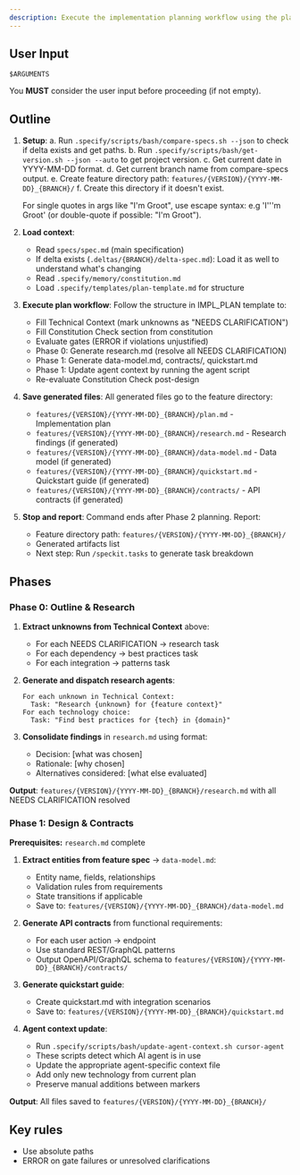 ```yaml
---
description: Execute the implementation planning workflow using the plan template to generate design artifacts.
---
```


## User Input

```text
$ARGUMENTS
```

You **MUST** consider the user input before proceeding (if not empty).

## Outline

1. **Setup**: 
   a. Run `.specify/scripts/bash/compare-specs.sh --json` to check if delta exists and get paths.
   b. Run `.specify/scripts/bash/get-version.sh --json --auto` to get project version.
   c. Get current date in YYYY-MM-DD format.
   d. Get current branch name from compare-specs output.
   e. Create feature directory path: `features/{VERSION}/{YYYY-MM-DD}_{BRANCH}/`
   f. Create this directory if it doesn't exist.
   
   For single quotes in args like "I'm Groot", use escape syntax: e.g 'I'\''m Groot' (or double-quote if possible: "I'm Groot").

2. **Load context**: 
   - Read `specs/spec.md` (main specification)
   - If delta exists (`.deltas/{BRANCH}/delta-spec.md`): Load it as well to understand what's changing
   - Read `.specify/memory/constitution.md`
   - Load `.specify/templates/plan-template.md` for structure

3. **Execute plan workflow**: Follow the structure in IMPL_PLAN template to:
   - Fill Technical Context (mark unknowns as "NEEDS CLARIFICATION")
   - Fill Constitution Check section from constitution
   - Evaluate gates (ERROR if violations unjustified)
   - Phase 0: Generate research.md (resolve all NEEDS CLARIFICATION)
   - Phase 1: Generate data-model.md, contracts/, quickstart.md
   - Phase 1: Update agent context by running the agent script
   - Re-evaluate Constitution Check post-design

4. **Save generated files**: All generated files go to the feature directory:
   - `features/{VERSION}/{YYYY-MM-DD}_{BRANCH}/plan.md` - Implementation plan
   - `features/{VERSION}/{YYYY-MM-DD}_{BRANCH}/research.md` - Research findings (if generated)
   - `features/{VERSION}/{YYYY-MM-DD}_{BRANCH}/data-model.md` - Data model (if generated)
   - `features/{VERSION}/{YYYY-MM-DD}_{BRANCH}/quickstart.md` - Quickstart guide (if generated)
   - `features/{VERSION}/{YYYY-MM-DD}_{BRANCH}/contracts/` - API contracts (if generated)

5. **Stop and report**: Command ends after Phase 2 planning. Report:
   - Feature directory path: `features/{VERSION}/{YYYY-MM-DD}_{BRANCH}/`
   - Generated artifacts list
   - Next step: Run `/speckit.tasks` to generate task breakdown

## Phases

### Phase 0: Outline & Research

1. **Extract unknowns from Technical Context** above:
   - For each NEEDS CLARIFICATION → research task
   - For each dependency → best practices task
   - For each integration → patterns task

2. **Generate and dispatch research agents**:
   ```
   For each unknown in Technical Context:
     Task: "Research {unknown} for {feature context}"
   For each technology choice:
     Task: "Find best practices for {tech} in {domain}"
   ```

3. **Consolidate findings** in `research.md` using format:
   - Decision: [what was chosen]
   - Rationale: [why chosen]
   - Alternatives considered: [what else evaluated]

**Output**: `features/{VERSION}/{YYYY-MM-DD}_{BRANCH}/research.md` with all NEEDS CLARIFICATION resolved

### Phase 1: Design & Contracts

**Prerequisites:** `research.md` complete

1. **Extract entities from feature spec** → `data-model.md`:
   - Entity name, fields, relationships
   - Validation rules from requirements
   - State transitions if applicable
   - Save to: `features/{VERSION}/{YYYY-MM-DD}_{BRANCH}/data-model.md`

2. **Generate API contracts** from functional requirements:
   - For each user action → endpoint
   - Use standard REST/GraphQL patterns
   - Output OpenAPI/GraphQL schema to `features/{VERSION}/{YYYY-MM-DD}_{BRANCH}/contracts/`

3. **Generate quickstart guide**:
   - Create quickstart.md with integration scenarios
   - Save to: `features/{VERSION}/{YYYY-MM-DD}_{BRANCH}/quickstart.md`

4. **Agent context update**:
   - Run `.specify/scripts/bash/update-agent-context.sh cursor-agent`
   - These scripts detect which AI agent is in use
   - Update the appropriate agent-specific context file
   - Add only new technology from current plan
   - Preserve manual additions between markers

**Output**: All files saved to `features/{VERSION}/{YYYY-MM-DD}_{BRANCH}/`

## Key rules

- Use absolute paths
- ERROR on gate failures or unresolved clarifications
